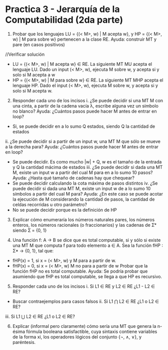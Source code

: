# Practica 3 - Jerarquía de la Computabilidad (2da parte)

1.  Probar que los lenguajes LU = {(< M>, w) | M acepta w}, y HP = {(< M>, w) | M para sobre w} pertenecen a la clase RE. Ayuda: construir MT y pare (en casos positivos)

//Verificar solución
 * LU = {(< M>, w) | M acepta w} ∈ RE. La siguiente MT MU acepta el lenguaje LU. Dado un input (< M>, w), ejecuta M sobre w, y acepta si y solo si M acepta a w
 * HP = {(< M>, w) | M para sobre w} ∈ RE. La siguiente MT MHP acepta el lenguaje HP. Dado el input (< M>, w), ejecuta M sobre w, y acepta si y solo si M acepta w.

2. Responder cada uno de los incisos
 i. ¿Se puede decidir si una MT M con una cinta, a partir de la cadena vacía λ, escribe alguna vez un símbolo no blanco? Ayuda: ¿Cuántos pasos puede hacer M antes de entrar en loop?
  * Si, se puede decidir en a lo sumo Q estados, siendo Q la cantidad de estados

 ii. ¿Se puede decidir si a partir de un input w, una MT M que sólo se mueve a la derecha para? Ayuda: ¿Cuántos pasos puede hacer M antes de entrar en loop?
  * Se puede decidir. Es como mucho |w| + Q, w es el tamaño de la entrada y Q la cantidad mácima de estados
 iii. ¿Se puede decidir si dada una MT M, existe un input w a partir del cual M para en a lo sumo 10 pasos? Ayuda: ¿Hasta qué tamaño de cadenas hay que chequear?
  * Se puede decidir calculando la cota máxima de pasos distintos
 iv. ¿Se puede decidir si dada una MT M, existe un input w de a lo sumo 10 símbolos a partir del cual M para?
Ayuda: ¿En este caso se puede acotar la ejecución de M considerando la cantidad de pasos, la cantidad de celdas recorridas u otro parámetro?
  * No se puede decidir porque es la definición de HP

3. Explicar cómo enumeraría los números naturales pares, los números enteros, los números racionales (o fraccionarios) y las cadenas de Ʃ* siendo Ʃ = {0, 1}

4. Una función f: A -> B se dice que es total computable, si y sólo si existe una MT M que computa f para todo elemento a ∈ A. Sea la función fHP : Ʃ* -> {0, 1}, tal que:
 * fHP(x) = 1, si x = (< M>, w) y M para a partir de w.
 * fHP(x) = 0, si x = (< M>, w) M no para a partir de w
Probar que la función fHP no es total computable.
Ayuda: Se podría probar que asumiendo que fHP es total computable, se llega a que HP es recursivo.



5. Responder cada uno de los incisos
 i. Si L1 ∈ RE y L2 ∈ RE ¿L1 - L2 ∈ RE?
  * Buscar contraejemplos para casos falsos
 ii. Si L1 ⋂ L2 ∈ RE ¿L1 o L2 ∈ RE?

 iii. Si L1 ⋃ L2 ∈ RE ¿L1 o L2 ∈ RE?


6. Explicar (informal pero claramente) cómo sería una MT que genera la n-ésima fórmula booleana satisfactible, cuya sintaxis contiene variables de la forma xi, los operadores lógicos del conjunto {¬, ∧, ∨}, y paréntesis.
